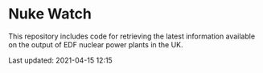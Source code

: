 # Nuke Watch

This repository includes code for retrieving the latest information available on the output of EDF nuclear power plants in the UK.

Last updated: 2021-04-15 12:15